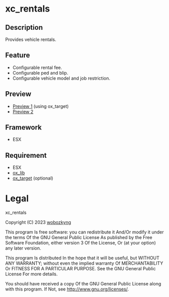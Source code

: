 # xc_rentals

## Description
Provides vehicle rentals.

## Feature
- Configurable rental fee.
- Configurable ped and blip.
- Configurable vehicle model and job restriction.

## Preview
- [Preview 1](https://streamable.com/n58jhj) (using ox_target)
- [Preview 2](https://streamable.com/9hrkd6)

## Framework
- ESX

## Requirement
- ESX
- [ox_lib](https://github.com/overextended/ox_lib)
- [ox_target](https://github.com/overextended/ox_target) (optional)

# Legal

xc_rentals

Copyright (C) 2023 [wobozkyng](https://github.com/wobozkyng)

This program Is free software: you can redistribute it And/Or modify it under the terms Of the GNU General Public License As published by the Free Software Foundation, either version 3 Of the License, Or (at your option) any later version.

This program Is distributed In the hope that it will be useful, but WITHOUT ANY WARRANTY; without even the implied warranty Of MERCHANTABILITY Or FITNESS FOR A PARTICULAR PURPOSE. See the GNU General Public License For more details.

You should have received a copy Of the GNU General Public License along with this program. If Not, see http://www.gnu.org/licenses/.